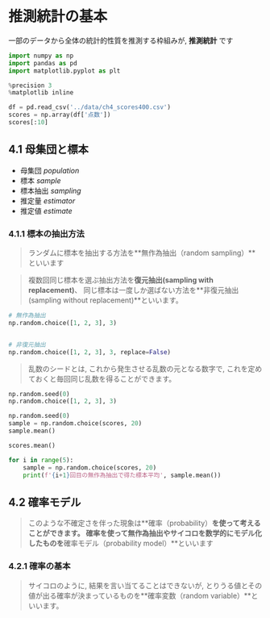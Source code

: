 # 推測統計の基本
一部のデータから全体の統計的性質を推測する枠組みが, **推測統計** です

```python
import numpy as np
import pandas as pd
import matplotlib.pyplot as plt

%precision 3
%matplotlib inline
```

```python
df = pd.read_csv('../data/ch4_scores400.csv')
scores = np.array(df['点数'])
scores[:10]
```

## 4.1 母集団と標本
- 母集団 *population*
- 標本 *sample*
- 標本抽出 *sampling*
- 推定量 *estimator*
- 推定値 *estimate*

### 4.1.1 標本の抽出方法

> ランダムに標本を抽出する方法を**無作為抽出（random sampling）**といいます

> 複数回同じ標本を選ぶ抽出方法を**復元抽出(sampling with replacement)**、
> 同じ標本は一度しか選ばない方法を**非復元抽出(sampling without replacement)**といいます。

```python
# 無作為抽出
np.random.choice([1, 2, 3], 3)


# 非復元抽出
np.random.choice([1, 2, 3], 3, replace=False)
```

> 乱数のシードとは, これから発生させる乱数の元となる数字で, これを定めておくと毎回同じ乱数を得ることができます。

```python
np.random.seed(0)
np.random.choice([1, 2, 3], 3)
```

```python
np.random.seed(0)
sample = np.random.choice(scores, 20)
sample.mean()
```

```python
scores.mean()
```

```python
for i in range(5):
    sample = np.random.choice(scores, 20)
    print(f'{i+1}回目の無作為抽出で得た標本平均', sample.mean())
```

## 4.2 確率モデル

> このような不確定さを伴った現象は**確率（probability）**を使って考えることができます。
> 確率を使って無作為抽出やサイコロを数学的にモデル化したものを**確率モデル（probability model）**といいます

### 4.2.1 確率の基本

> サイコロのように, 結果を言い当てることはできないが, とりうる値とその値が出る確率が決まっているものを**確率変数（random variable）**といいます。
